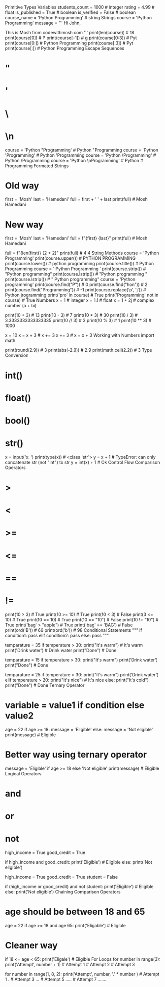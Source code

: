 
Primitive Types
Variables
students_count = 1000               # integer 
rating = 4.99                       # float 
is_published = True                 # boolean 
is_verified = False                 # boolean 
course_name = 'Python Programming'  # string
Strings
course = 'Python Programming' 
message = ''' Hi John,

This is Mosh from codewithmosh.com
''' 
print(len(course))  # 18 
print(course[0])    # P 
print(course[-1])   # g 
print(course[0:3])  # Pyt 
print(course[0:])   # Python Programming 
print(course[:3])   # Pyt 
print(course[:])    # Python Programming
Escape Sequences
# \"
# \'
# \\
# \n

course = 'Python \"Programming' # Python "Programming 
course = 'Python \'Programming' # Python 'Programming 
course = 'Python \Programming'  # Python \Programming 
course = 'Python \nProgramming' # Python 
                                # Programming 
Formated Strings
# Old way
first = 'Mosh' 
last = 'Hamedani' 
full = first + ' ' + last print(full) # Mosh Hamedani

# New way
first = 'Mosh' 
last = 'Hamedani' 
full = f"{first} {last}" 
print(full) # Mosh Hamedani

full = f"{len(first)} {2 + 2}" 
print(full) # 4 4 
String Methods
course = 'Python Programming' 
print(course.upper())               # PYTHON PROGRAMMING 
print(course.lower())               # python programming 
print(course.title())               # Python Programming 
course = ' Python Programming ' 
print(course.strip())               # "Python programming" 
print(course.lstrip())              # "Python programming " 
print(course.lstrip())              # " Python programming" 
course = 'Python programming' 
print(course.find("P"))             # 0 
print(course.find("hon"))           # 2 
print(course.find("Programming"))   # -1 
print(course.replace('p', 'j'))     # Python jrogramming 
print('pro' in course)              # True
print('Programming' not in course)  # True
Numbers
x = 1       # integer 
x = 1.1     # float 
x = 1 + 2j  # complex number (a + bi)

print(10 + 3)   # 13 
print(10 - 3)   # 7 
print(10 * 3)   # 30 
print(10 / 3)   # 3.3333333333333335 
print(10 // 3)  # 3 
print(10 % 3)   # 1 
print(10 ** 3)  # 1000

x = 10 
x = x + 3   # x += 3 
x += 3      # x = x + 3 
Working with Numbers
import math

print(round(2.9))       # 3 
print(abs(-2.9))        # 2.9 
print(math.ceil(2.2))   # 3 
Type Conversion
# int()
# float()
# bool()
# str()

x = input('x: ') 
print(type(x))  # <class 'str'> 
y = x + 1       # TypeError: can only concatenate str (not "int") to str 
y = int(x) + 1  # Ok 
Control Flow
Comparison Operators
# >
# <
# >=
# <=
# == 
# !=

print(10 > 3)           # True
print(10 >= 10)         # True
print(10 < 3)           # False
print(3 <= 10)          # True
print(10 == 10)         # True
print(10 == "10")       # False
print(10 != "10")       # True
print('bag' > "apple")  # True
print('bag' == 'BAG')   # False
print(ord('B'))         # 66
print(ord('b'))         # 98
Conditional Statements
"""
if condition1:
    pass
elif condition2:
    pass
else:
    pass
"""

temparature = 35
if temperature > 30:
    print("It's warm")      # It's warm
    print('Drink water')    # Drink water
print("Done")               # Done

temparature = 15
if temperature > 30:
    print("It's warm")
    print('Drink water')
print("Done")               # Done

temparature = 25
if temperature > 30:
    print("It's warm")
    print('Drink water')
elif temperature > 20:
    print("It's nice")      # It's nice
else:
    print("It's cold")
print("Done")               # Done
Ternary Operator
# variable = value1 if condition else value2

age = 22
if age >= 18:
    message = 'Eligible'
else:
    message = 'Not eligible'
print(message)  # Eligible

# Better way using ternary operator
message = 'Eligible' if age >= 18 else 'Not eligible'
print(message)  # Eligible
Logical Operators
# and
# or 
# not

high_income = True
good_credit = True

if high_income and good_credit:
    print('Eligible')   # Eligible
else:
    print('Not eligible')
    
high_income = True
good_credit = True
student = False

if (high_income or good_credit) and not student:
    print('Eligible')   # Eligible
else:
    print('Not eligible')
Chaining Comparison Operators
# age should be between 18 and 65
age = 22
if age >= 18 and age 65:
    print('Eligable')   # Eligible

# Cleaner way
if 18 <= age < 65:
    print('Eligale')    # Eligible
For Loops
for number in range(3):
    print('Attempt', number + 1)            # Attempt 1
                                            # Attempt 2
                                            # Attempt 3
                                    
for number in range(1, 8, 2):
    print('Attempt', number, '.' * number ) # Attempt 1 .
                                            # Attempt 3 ...
                                            # Attempt 5 .....
                                            # Attempt 7 .......
